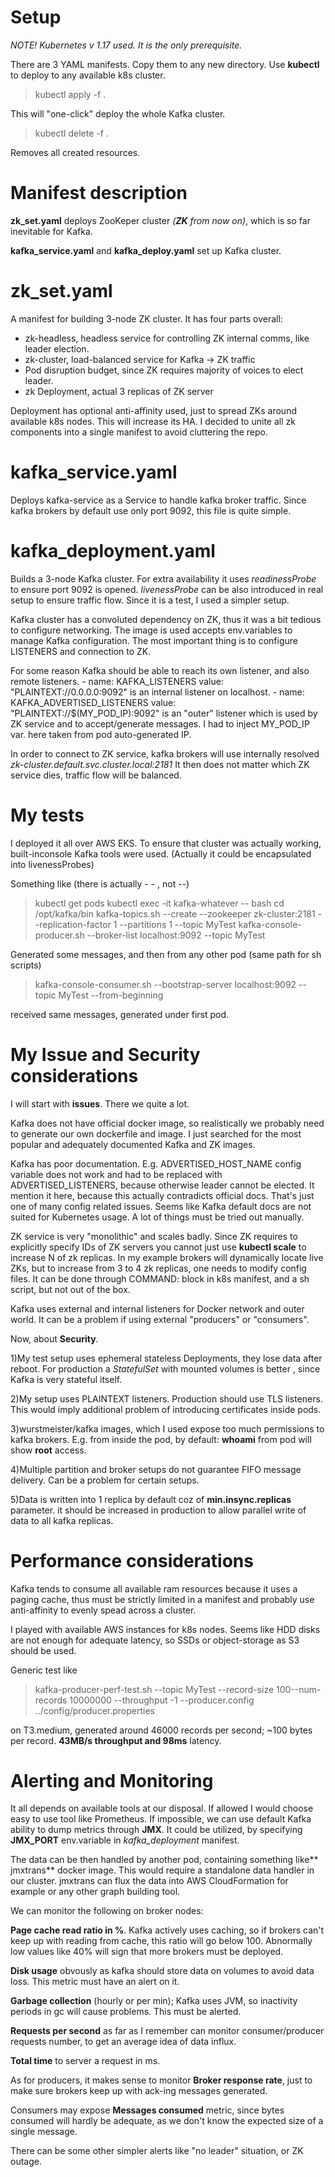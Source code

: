 # Setup

*NOTE! Kubernetes v 1.17 used. It is the only prerequisite.*

There are 3 YAML manifests. Copy them to any new directory. Use **kubectl** to deploy to any available k8s cluster.

>kubectl apply -f .

This will "one-click" deploy the whole Kafka cluster.

>kubectl delete -f .

Removes all created resources.

# Manifest description

**zk_set.yaml** deploys ZooKeper cluster *(**ZK** from now on)*, which is so far inevitable for Kafka.

**kafka_service.yaml** and **kafka_deploy.yaml** set up Kafka cluster.

# zk_set.yaml

A manifest for building 3-node ZK cluster. 
It has four parts overall:
- zk-headless, headless service for controlling ZK internal comms, like leader election.
- zk-cluster, load-balanced service for Kafka -> ZK traffic
- Pod disruption budget, since ZK requires majority of voices to elect leader.
- zk Deployment, actual 3 replicas of ZK server

Deployment has optional anti-affinity used, just to spread ZKs around available k8s nodes. This will increase its HA.
I decided to unite all zk components into a single manifest to avoid cluttering the repo.

# kafka_service.yaml

Deploys kafka-service as a Service to handle kafka broker traffic. Since kafka brokers by default use only port 9092, this file is quite simple.

# kafka_deployment.yaml

Builds a 3-node Kafka cluster. For extra availability it uses *readinessProbe* to ensure port 9092 is opened. *livenessProbe* can be also introduced in real setup to ensure traffic flow. Since it is a test, I used a simpler setup.

Kafka cluster has a convoluted dependency on ZK, thus it was a bit tedious to configure networking. The image is used accepts env.variables to manage Kafka configuration.
The most important thing is to configure LISTENERS and connection to ZK.

For some reason Kafka should be able to reach its own listener, and also remote listeners.
        - name: KAFKA_LISTENERS
          value: "PLAINTEXT://0.0.0.0:9092"
is an internal listener on localhost.
        - name: KAFKA_ADVERTISED_LISTENERS
          value: "PLAINTEXT://$(MY_POD_IP):9092"
is an "outer" listener which is used by ZK service and to accept/generate messages.
I had to inject MY_POD_IP var. here taken from pod auto-generated IP.

In order to connect to ZK service, kafka brokers will use internally resolved 
*zk-cluster.default.svc.cluster.local:2181*
It then does not matter which ZK service dies, traffic flow will be balanced.

# My tests

I deployed it all over AWS EKS. To ensure that cluster was actually working, built-inconsole Kafka tools were used. (Actually it could be encapsulated into livenessProbes)

Something like (there is actually - - , not --)

>kubectl get pods
>kubectl exec -it kafka-whatever -- bash
>cd /opt/kafka/bin
>kafka-topics.sh --create --zookeeper zk-cluster:2181 --replication-factor 1 --partitions 1 --topic MyTest
>kafka-console-producer.sh --broker-list localhost:9092 --topic MyTest

Generated some messages, and then from any other pod (same path for sh scripts)

>kafka-console-consumer.sh --bootstrap-server localhost:9092 --topic MyTest --from-beginning

 received same messages, generated under first pod.
 
 # My Issue and Security considerations
 
 I will start with **issues**. There we quite a lot.
 
Kafka does not have official docker image, so realistically we probably need to generate our own dockerfile and image. I just searched for the most popular and adequately documented Kafka and ZK images.

Kafka has poor documentation. E.g. ADVERTISED_HOST_NAME config variable does not work and had to be replaced with ADVERTISED_LISTENERS, because otherwise leader cannot be elected. It mention it here, because this actually contradicts official docs. That's just one of many config related issues. Seems like Kafka default docs are not suited for Kubernetes usage. A lot of things must be tried out manually.

ZK service is very "monolithic" and scales badly. Since ZK requires to explicitly specify IDs of ZK servers you cannot just use **kubectl scale** to increase N of zk replicas.
In my example brokers will dynamically locate live ZKs, but to increase from 3 to 4 zk replicas, one needs to modify config files. It can be done through COMMAND: block in k8s manifest, and a sh script, but not out of the box.

Kafka uses external and internal listeners for Docker network and outer world. It can be a problem if using external "producers" or "consumers".

Now, about **Security**.

1)My test setup uses ephemeral stateless Deployments, they lose data after reboot.  For production a *StatefulSet*   with mounted volumes is better , since Kafka is very stateful itself.

2)My setup uses PLAINTEXT listeners. Production should use TLS listeners. This would imply additional problem of introducing certificates inside pods.

3)wurstmeister/kafka images, which I used expose too much permissions to kafka brokers. E.g. from inside the pod, by default: **whoami** from pod will show **root** access.

4)Multiple partition and broker setups do not guarantee FIFO message delivery. Can be a problem for certain setups.

5)Data is written into 1 replica by default coz of **min.insync.replicas** parameter. it should be increased in production to allow parallel write of data to all kafka replicas.

# Performance considerations

Kafka tends to consume all available ram resources because it uses a paging cache, thus must be strictly limited in a manifest and probably use anti-affinity to evenly spead across a cluster.

I played with available AWS instances for k8s nodes. Seems like HDD disks are not enough for adequate latency, so SSDs or object-storage as S3 should be used.

Generic test like
>kafka-producer-perf-test.sh --topic MyTest --record-size 100--num-records 10000000  --throughput -1 --producer.config ../config/producer.properties

on T3.medium, generated around 46000 records per second; ~100 bytes per record. **43MB/s throughput and 98ms** latency.



# Alerting and Monitoring

It all depends on available tools at our disposal. If allowed I would choose easy to use tool like Prometheus. 
If impossible, we can use default Kafka ability to dump metrics through **JMX**.
It could be utilized, by specifying **JMX_PORT** env.variable in *kafka_deployment* manifest.

The data can be then handled by another pod, containing something like** jmxtrans** docker image. This would require a standalone data handler in our cluster. jmxtrans can flux the data into AWS CloudFormation for example or any other graph building tool.

We can monitor the following on broker nodes:

**Page cache read ratio in %**. Kafka actively uses caching, so if brokers can't keep up with reading from cache, this ratio will go below 100. Abnormally low values like 40% will  sign that more brokers must be deployed.

**Disk usage** obvously as kafka should store data on volumes to avoid data loss. This metric must have an alert on it.

**Garbage collection** (hourly or per min); Kafka uses JVM, so inactivity periods in gc will cause problems. This must be alerted.

**Requests per second** as far as I remember can monitor consumer/producer requests number, to get an average idea of data influx.

**Total time** to server a request in ms.

As for producers, it makes sense to monitor **Broker response rate**, just to make sure brokers keep up with ack-ing messages generated.

Consumers may expose **Messages consumed** metric, since bytes consumed will hardly be adequate, as we don't know the expected size of a single message.

There can be some other simpler alerts like "no leader" situation, or ZK outage.








